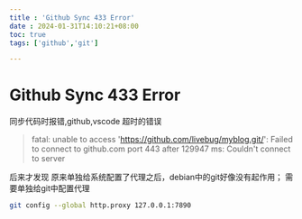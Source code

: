```yaml
---
title : 'Github Sync 433 Error'
date : 2024-01-31T14:10:21+08:00
toc: true
tags: ['github','git']

---
```

# Github Sync 433 Error

同步代码时报错,github,vscode 超时的错误

>fatal: unable to access 'https://github.com/livebug/myblog.git/': Failed to connect to github.com port 443 after 129947 ms: Couldn't connect to server

后来才发现 原来单独给系统配置了代理之后，debian中的git好像没有起作用；
需要单独给git中配置代理

```bash
git config --global http.proxy 127.0.0.1:7890
```

